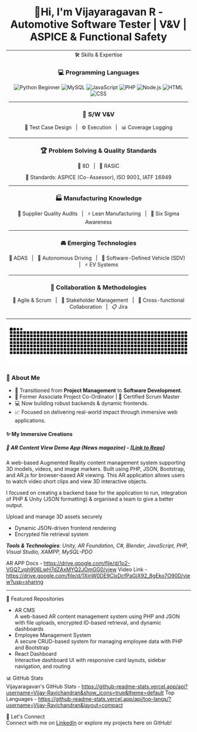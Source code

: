 <h1 align="center">🚀Hi, I'm Vijayaragavan R - Automotive Software Tester | V&V | ASPICE & Functional Safety </h1>

<table align="center">
  <tr>
    <td align="center" colspan="2">
    🛠️ Skills & Expertise  

### 💻 Programming Languages  
<p align="center">
  <img src="https://cdn.jsdelivr.net/gh/devicons/devicon/icons/python/python-original.svg" width="40" alt="Python"/> Beginner
  <img src="https://cdn.jsdelivr.net/gh/devicons/devicon/icons/mysql/mysql-original.svg" width="40" alt="MySQL"/>
  <img src="https://cdn.jsdelivr.net/gh/devicons/devicon/icons/javascript/javascript-original.svg" width="40" alt="JavaScript"/>
  <img src="https://cdn.jsdelivr.net/gh/devicons/devicon/icons/php/php-original.svg" width="40" alt="PHP"/>
  <img src="https://cdn.jsdelivr.net/gh/devicons/devicon/icons/nodejs/nodejs-original-wordmark.svg" width="40" alt="Node.js"/>
  <img src="https://cdn.jsdelivr.net/gh/devicons/devicon/icons/html5/html5-original.svg" width="40" alt="HTML"/>
  <img src="https://cdn.jsdelivr.net/gh/devicons/devicon/icons/css3/css3-original.svg" width="40" alt="CSS"/>
</p>

---

### 🧪 S/W V&V  
<p align="center">
  🧩 Test Case Design &nbsp; | &nbsp; ⚙️ Execution &nbsp; | &nbsp; 📊 Coverage Logging
</p>

---

### 🏆 Problem Solving & Quality Standards  
<p align="center">
  📌 8D &nbsp; | &nbsp; 🧭 RASIC  
</p>
<p align="center">
  📑 Standards: ASPICE (Co-Assessor), ISO 9001, IATF 16949
</p>

---

### 🏭 Manufacturing Knowledge  
<p align="center">
  🏢 Supplier Quality Audits &nbsp; | &nbsp; ⚡ Lean Manufacturing &nbsp; | &nbsp; 🎯 Six Sigma Awareness
</p>

---

### 🚘 Emerging Technologies  
<p align="center">
  🚗 ADAS &nbsp; | &nbsp; 🤖 Autonomous Driving &nbsp; | &nbsp; 🔌 Software-Defined Vehicle (SDV) &nbsp; | &nbsp; ⚡ EV Systems
</p>

---

### 🤝 Collaboration & Methodologies  
<p align="center">
  🚀 Agile & Scrum &nbsp; | &nbsp; 👥 Stakeholder Management &nbsp; | &nbsp; 🔄 Cross-functional Collaboration &nbsp; | &nbsp; 📋 Jira
</p>

</table>


![GitHub Snake](https://raw.githubusercontent.com/Vijay-Ravichandran/Vijay-Ravichandran/output/github-contribution-grid-snake.svg)

### 🧠 About Me  
 <ul>
  <li>🚀 Transitioned from <strong>Project Management</strong> to <strong>Software Development</strong>.</li>
  <li>📌 Former Associate Project Co-Ordinator | 🧠 Certified Scrum Master</li>
  <li>💻 Now building robust backends & dynamic frontends.</li>
  <li>📈 Focused on delivering real-world impact through immersive web applications.</li>
</ul>

#### ✨ My Immersive Creations

##### 🌌 AR Content View Demo App (News magazine) - [[Link to Repo](https://github.com/Vijay-Ravichandran/AR-app)]
A web-based Augmented Reality content management system supporting 3D models, videos, and image markers. Built using PHP, JSON, Bootstrap, and AR.js for browser-based AR viewing. This AR application allows users to watch video short clips and view 3D interactive objects. 

I focused on creating a backend base for the application to run, integration of PHP & Unity (JSON formatting) & organised a team to give a better output.

Upload and manage 3D assets securely
- Dynamic JSON-driven frontend rendering
- Encrypted file retrieval system

_**Tools & Technologies**: Unity, AR Foundation, C#, Blender, JavaScript, PHP, Visual Studio, XAMPP, MySQL-PDO_
 
AR APP Docs - https://drive.google.com/file/d/1o2-VGQ7_vph906LwH7dZAxMYQ2JOmGG0/view
Video Link - https://drive.google.com/file/d/1XinW0DE9ClxDcfPaGjX92_8gEko7O90D/view?usp=sharing

---

📂 Featured Repositories  
- AR CMS  
  A web-based AR content management system using PHP and JSON with file uploads, encrypted ID-based retrieval, and dynamic dashboards  
- Employee Management System  
  A secure CRUD-based system for managing employee data with PHP and Bootstrap  
- React Dashboard  
  Interactive dashboard UI with responsive card layouts, sidebar navigation, and routing  

📊 GitHub Stats  
Vijayaragavan's GitHub Stats - https://github-readme-stats.vercel.app/api?username=Vijay-Ravichandran&show_icons=true&theme=default
Top Languages - https://github-readme-stats.vercel.app/api/top-langs/?username=Vijay-Ravichandran&layout=compact

🤝 Let's Connect  
Connect with me on [LinkedIn](https://www.linkedin.com/in/vijayaragavan2) or explore my projects here on GitHub!
